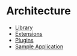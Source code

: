 # Architecture

- [Library](./library.md)
- [Extensions](./extensions.md)
- [Plugins](./plugins.md)
- [Sample Application](./sample.md)
